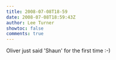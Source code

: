 ```yaml
---
title: 2008-07-08T18-59
date: 2008-07-08T18:59:43Z
author: Lee Turner
showtoc: false
comments: true
---
```


Oliver just said 'Shaun' for the first time :-)

